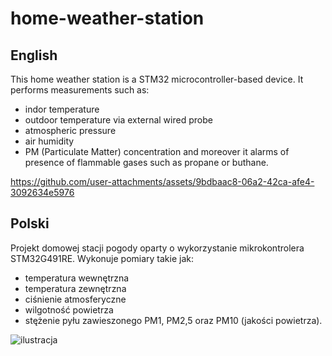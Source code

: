 # home-weather-station
## English
This home weather station is a STM32 microcontroller-based device. It performs measurements such as:
 - indor temperature
 - outdoor temperature via external wired probe
 - atmospheric pressure
 - air humidity
 - PM (Particulate Matter) concentration
and moreover it alarms of presence of flammable gases such as propane or buthane.

https://github.com/user-attachments/assets/9bdbaac8-06a2-42ca-afe4-3092634e5976


## Polski
Projekt domowej stacji pogody oparty o wykorzystanie mikrokontrolera STM32G491RE. Wykonuje pomiary takie jak:
- temperatura wewnętrzna
- temperatura zewnętrzna
- ciśnienie atmosferyczne
- wilgotność powietrza
- stężenie pyłu zawieszonego PM1, PM2,5 oraz PM10 (jakości powietrza).
  
![ilustracja](https://github.com/user-attachments/assets/4e0f769e-4603-4c3e-8b45-760d8050e31c)
